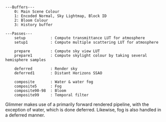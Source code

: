```
---Buffers---
    0: Main Scene Colour          
    1: Encoded Normal, Sky Lightmap, Block ID
    2: Bloom Colour
    3: History buffer

---Passes---
    setup           : Compute transmittance LUT for atmosphere
    setup1          : Compute multiple scattering LUT for atmosphere

    prepare         : Compute sky view LUT
    prepare1        : Compute skylight colour by taking several hemisphere samples

    deferred        : Render sky
    deferred1       : Distant Horizons SSAO

    composite       : Water & water fog
    composite5      : Fog
    composite90-98  : Bloom
    composite99     : Temporal filter
```

Glimmer makes use of a primarily forward rendered pipeline, with the exception of water, which is done deferred. Likewise, fog is also handled in a deferred manner.